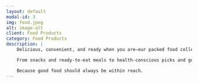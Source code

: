 ```yaml
---
layout: default
modal-id: 3
img: food.jpeg
alt: image-alt
client: Food Products
category: Food Products
description: |
    Delicious, convenient, and ready when you are—our packed food collection brings comfort and flavor straight to your table. Whether you're stocking up on everyday staples or looking for quick meal solutions, we've curated a range of high-quality options to suit every taste and lifestyle.

    From snacks and ready-to-eat meals to health-conscious picks and gourmet treats, our selection is sourced from trusted brands known for freshness, quality, and authenticity. Perfect for busy days, spontaneous cravings, or simply enjoying your favorite foods with ease.

    Because good food should always be within reach.
---
```

